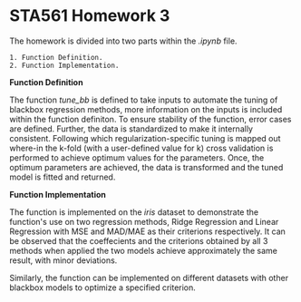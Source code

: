 # STA561 Homework 3

The homework is divided into two parts within the *.ipynb* file.

    1. Function Definition.
    2. Function Implementation.
    
 **Function Definition**
 
The function *tune_bb* is defined to take inputs to automate the tuning of blackbox regression methods, more information on the inputs is included within the function definiton. To ensure stability of the function, error cases are defined. Further, the data is standardized to make it internally consistent. Following which regularization-specific tuning is mapped out where-in the k-fold (with a user-defined value for k) cross validation is performed to achieve optimum values for the parameters. Once, the optimum parameters are achieved, the data is transformed and the tuned model is fitted and returned.
 
 **Function Implementation**
 
 The function is implemented on the *iris* dataset to demonstrate the function's use on two regression methods, Ridge Regression and Linear Regression with MSE and MAD/MAE as their criterions respectively. It can be observed that the coeffecients and the criterions obtained by all 3 methods when applied the two models achieve approximately the same result, with minor deviations.
 
 
Similarly, the function can be implemented on different datasets with other blackbox models to optimize a specified criterion.
